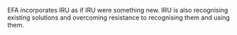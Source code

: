 EFA incorporates IRU as if IRU were something new. IRU is also recognising existing solutions and overcoming resistance to recognising them and using them. 
